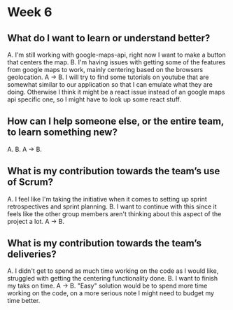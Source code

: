 # Week 6

## What do I want to learn or understand better?

A. I'm still working with google-maps-api, right now I want to make a button
that centers the map.
B. I'm having issues with getting some of the features from google maps to work,
mainly centering based on the browsers geolocation.
A -> B. I will try to find some tutorials on youtube that are somewhat similar
to our application so that I can emulate what they are doing. Otherwise I think
it might be a react issue instead of an google maps api specific one, so I might
have to look up some react stuff.
## How can I help someone else, or the entire team, to learn something new?
A.
B.
A -> B.

## What is my contribution towards the team’s use of Scrum?
A. I feel like I'm taking the initiative when it comes to setting up sprint
retrospectives and sprint planning.
B. I want to continue with this since it feels like the other group members
aren't thinking about this aspect of the project a lot.
A -> B. 

## What is my contribution towards the team’s deliveries?
A. I didn't get to spend as much time working on the code as I would like, struggled
with getting the centering functionality done.
B. I want to finish my taks on time.
A -> B. "Easy" solution would be to spend more time working on the code, on
a more serious note I might need to budget my time better.